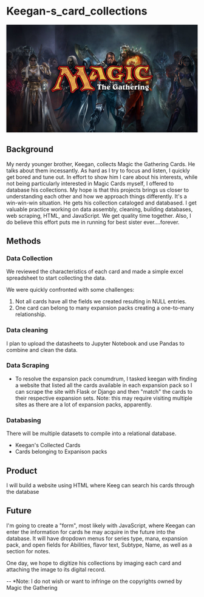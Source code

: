 # Keegan-s_card_collections


<p align="center">
  <img src="Images/Header_image.jpeg" />
</p>


## Background
My nerdy younger brother, Keegan, collects Magic the Gathering Cards. He talks about them incessantly. As hard as I try to focus and listen, I quickly get bored and tune out. 
In effort to show him I care about his interests, while not being particularly interested in Magic Cards myself, I offered to database his collections. My hope is that this projects brings us closer to understanding each other and how we approach things differently. It's a win-win-win situation. He gets his collection cataloged and databased. I get valuable practice working on data assembly, cleaning, building databases, web scraping, HTML, and JavaScript. We get quality time together. Also, I do believe this effort puts me in running for best sister ever....forever. 


## Methods

### Data Collection
We reviewed the characteristics of each card and made a simple excel spreadsheet to start collecting the data. 

We were quickly confronted with some challenges: 
1. Not all cards have all the fields we created resulting in NULL entries. 
2. One card can belong to many expansion packs creating a one-to-many relationship. 

### Data cleaning
I plan to upload the datasheets to Jupyter Notebook and use Pandas to combine and clean the data.  

### Data Scraping
* To resolve the expansion pack conumdrum, I tasked keegan with finding a website that listed all the cards available in each expansion pack so I can scrape the site with Flask or Django and then "match" the cards to their respective expansion sets. Note: this may require visiting multiple sites as there are a lot of expansion packs, apparently.  

### Databasing
There will be multiple datasets to compile into a relational database. 
* Keegan's Collected Cards
* Cards belonging to Expanison packs

## Product
I will build a website using HTML where Keeg can search his cards through the database

## Future
I'm going to create a "form", most likely with JavaScript, where Keegan can enter the information for cards he may acquire in the future into the database. It will have dropdown menus for series type, mana, expansion pack, and open fields for Abilities, flavor text, Subtype, Name, as well as a section for notes. 

One day, we hope to digitize his collections by imaging each card and attaching the image to its digital record. 



--
*Note: I do not wish or want to infringe on the copyrights owned by Magic the Gathering
